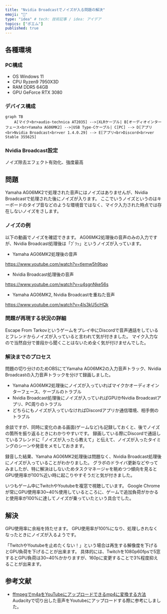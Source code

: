 ```yaml
---
title: "Nvidia Broadcastでノイズが入る問題の解決"
emoji: "🐷"
type: "idea" # tech: 技術記事 / idea: アイデア
topics: ["ポエム"]
published: true
---
```


## 各種環境

### PC構成

* OS
  Windows 11
* CPU
  Ryzen9 7950X3D
* RAM
  DDR5 64GB
* GPU
  GeForce RTX 3080

### デバイス構成

```mermaid
graph TB
    A[マイク<br>audio-technica AT2035] -->|XLRケーブル| B[オーディオインターフェース<br>Yamaha AG06MK2] -->|USB Type-Cケーブル| C[PC] --> D[アプリ<br>Nvidia Broadcast<br>ver 1.4.0.29] --> E[アプリ<br>Discord<br>ver Stable 355625]
```

### Nvidia Broadcast設定

ノイズ除去エフェクト有効化、強度最高

## 問題

Yamaha AG06MK2で処理された音声にはノイズはありませんが、Nvidia Broadcastで処理された後にノイズが入ります。
ここでいうノイズというのはキーボードのタイプ音などのような環境音ではなく、マイク入力された時点では存在しないノイズをさします。

### ノイズの例

以下の動画でノイズを確認できます。
AG06MK2処理後の音声のみの入力ですが、Nvidia Broadcast処理後は「ﾌﾞﾂｯ」というノイズが入っています。

* Yamaha AG06MK2処理後の音声

https://www.youtube.com/watch?v=tlemw5h9bao

* Nvidia Broadcast処理後の音声

https://www.youtube.com/watch?v=u4sgnNke56s

* Yamaha AG06MK2, Nvidia Broadcastを重ねた音声

https://www.youtube.com/watch?v=4Is3kU5cHQk

### 問題が再現する状況の詳細

Escape From Tarkovというゲームをプレイ中にDiscordで音声通話をしているとフレンドからノイズが入っていると言われて気が付きました。
マイク入力なので当然自分で普段から聞くことはないため全く気が付けませんでした。

### 解決までのプロセス

問題の切り分けのためOBSにてYamaha AG06MK2の入力音声トラック、Nvidia Broadcastの入力音声トラックを分けて録画しました。

* Yamaha AG06MK2処理後にノイズが入っていればマイクかオーディオインターフェース、ケーブルのトラブル
* Nvidia Broadcast処理後にノイズが入っていればGPUかNvidia Broadcastアプリ、PC周りのトラブル
* どちらにもノイズが入っていなければDiscordアプリか通信環境、相手側のトラブル

余談ですが、同時に変化のある画面(ゲームなど)も記録しておくと、後でノイズの箇所を振り返るときにわかりやすいです。
録画している際にDiscordで通話しているフレンドに「ノイズが入ったら教えて」と伝えて、ノイズが入ったタイミングのシーンや発音をメモしておきます。

録音した結果、Yamaha AG06MK2処理後は問題なく、Nvidia Broadcast処理後にノイズが入っていることがわかりました。
グラボのドライバ更新などやってみましたが、特に解決はしないためタスクマネージャを眺めつつ傾向を見るとGPU使用率が100%近い時に起こりやすそうだと気が付きました。

いつもゲーム中にTwitchやYoutubeを複窓で視聴しています。
Google Chromeが常にGPU使用率30~40%使用しているところに、ゲームで追加負荷がかかると使用率が100%に達してノイズが乗っていたという具合でした。

## 解決

GPU使用率に余裕を持たせます。
GPU使用率が100%になり、処理しきれなくなったときにノイズが入るようです。

「TwitchやYoutubeを止めたくない！」という場合は再生する解像度を下げるとGPU負荷を下げることが出来ます。
具体的には、Twitchを1080p60fpsで5窓するとGPU負荷は30~40%かかりますが、160pに変更することで3%程度抑えることが出来ます。

## 参考文献

* [ffmpegでm4aをYouTubeにアップロードできるmp4に変換する方法](https://zenn.dev/rebi/articles/fee92f031a146e)
  Audacityで切り出した音声をYoutubeにアップロードする際に参考にしました。

